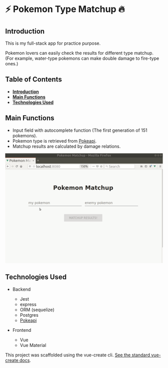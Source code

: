 # :zap: Pokemon Type Matchup :fire:

## Introduction

This is my full-stack app for practice purpose.

Pokemon lovers can easily check the results for different type matchup. (For example, water-type pokemons can make double damage to fire-type ones.)

## Table of Contents

- **[Introduction](#introduction)**
- **[Main Functions](#main-functions)**
- **[Technologies Used](#technologies-used)**

## Main Functions

- Input field with autocomplete function (The first generation of 151 pokemons).
- Pokemon type is retrieved from [Pokeapi](https://pokeapi.co/).
- Matchup results are calculated by damage relations.

![matchup](/demo/Peek-pokemon.gif)

## Technologies Used

- Backend
  - Jest
  - express
  - ORM (sequelize)
  - Postgres
  - [Pokeapi](https://pokeapi.co/)
- Frontend

  - Vue
  - Vue Material

This project was scaffolded using the vue-create cli. [See the standard vue-create docs](./client/vue-create-docs.md).
